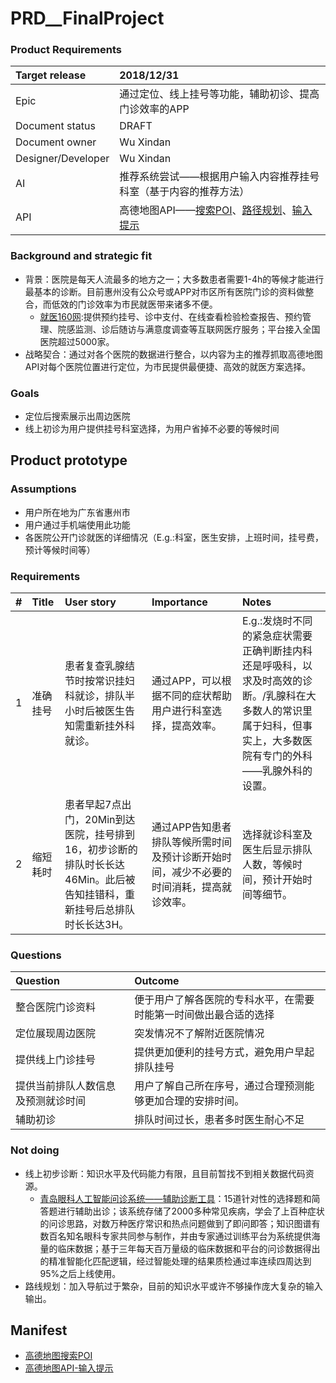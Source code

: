 # PRD__FinalProject

### Product Requirements
Target release|2018/12/31
:---|:---
Epic|通过定位、线上挂号等功能，辅助初诊、提高门诊效率的APP
Document status| DRAFT
Document owner| Wu Xindan
Designer/Developer| Wu Xindan
AI|推荐系统尝试——根据用户输入内容推荐挂号科室（基于内容的推荐方法）
API|高德地图API——[搜索POI](https://lbs.amap.com/api/webservice/guide/api/search/)、[路径规划](https://lbs.amap.com/api/webservice/guide/api/direction)、[输入提示](https://lbs.amap.com/api/webservice/guide/api/inputtips)

### Background and strategic fit
- 背景：医院是每天人流最多的地方之一；大多数患者需要1-4h的等候才能进行最基本的诊断。目前惠州没有公众号或APP对市区所有医院门诊的资料做整合，而低效的门诊效率为市民就医带来诸多不便。
  - [就医160网](https://www.91160.com/):提供预约挂号、诊中支付、在线查看检验检查报告、预约管理、院感监测、诊后随访与满意度调查等互联网医疗服务；平台接入全国医院超过5000家。
- 战略契合：通过对各个医院的数据进行整合，以内容为主的推荐抓取高德地图API对每个医院位置进行定位，为市民提供最便捷、高效的就医方案选择。

### Goals
- 定位后搜索展示出周边医院
- 线上初诊为用户提供挂号科室选择，为用户省掉不必要的等候时间

## Product prototype


### Assumptions
- 用户所在地为广东省惠州市
- 用户通过手机端使用此功能
- 各医院公开门诊就医的详细情况（E.g.:科室，医生安排，上班时间，挂号费，预计等候时间等）

### Requirements
|#|Title|User story|Importance|Notes
:---|:----|:-----|:------|:------
1|准确挂号|患者复查乳腺结节时按常识挂妇科就诊，排队半小时后被医生告知需重新挂外科就诊。|通过APP，可以根据不同的症状帮助用户进行科室选择，提高效率。|E.g.:发烧时不同的紧急症状需要正确判断挂内科还是呼吸科，以求及时高效的诊断。/乳腺科在大多数人的常识里属于妇科，但事实上，大多数医院有专门的外科——乳腺外科的设置。
2|缩短耗时|患者早起7点出门，20Min到达医院，挂号排到16，初步诊断的排队时长长达46Min。此后被告知挂错科，重新挂号后总排队时长长达3H。|通过APP告知患者排队等候所需时间及预计诊断开始时间，减少不必要的时间消耗，提高就诊效率。|选择就诊科室及医生后显示排队人数，等候时间，预计开始时间等细节。

### Questions
|Question|Outcome
:----|:----
整合医院门诊资料|便于用户了解各医院的专科水平，在需要时能第一时间做出最合适的选择
定位展现周边医院|突发情况不了解附近医院情况
提供线上门诊挂号|提供更加便利的挂号方式，避免用户早起排队挂号
提供当前排队人数信息及预测就诊时间|用户了解自己所在序号，通过合理预测能够更加合理的安排时间。
辅助初诊|排队时间过长，患者多时医生耐心不足

### Not doing
- 线上初步诊断：知识水平及代码能力有限，且目前暂找不到相关数据代码资源。
  - [青岛眼科人工智能问诊系统——辅助诊断工具](http://wb.qdqss.cn/html/qdzb/20181029/qdzb346706.html)：15道针对性的选择题和简答题进行辅助出诊；该系统存储了2000多种常见疾病，学会了上百种症状的问诊思路，对数万种医疗常识和热点问题做到了即问即答；知识图谱有数百名知名眼科专家共同参与制作，并由专家通过训练平台为系统提供海量的临床数据；基于三年每天百万量级的临床数据和平台的问诊数据得出的精准智能化匹配逻辑，经过智能处理的结果质检通过率连续四周达到95%之后上线使用。
- 路线规划：加入导航过于繁杂，目前的知识水平或许不够操作庞大复杂的输入输出。

## Manifest
- [高德地图搜索POI](https://lbs.amap.com/api/webservice/guide/api/search/)
- [高德地图API-输入提示](https://lbs.amap.com/api/webservice/guide/api/inputtips)
